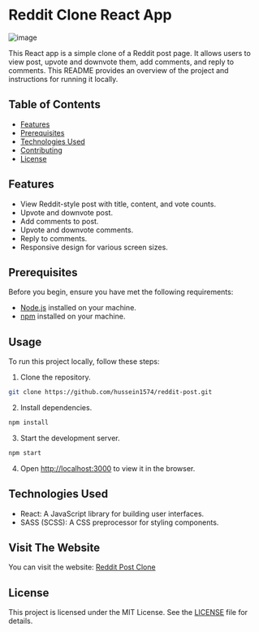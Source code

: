# Reddit Clone React App

![image](https://github.com/hussein1574/reddit-post/assets/10996722/340fe754-d7de-4848-9da5-5c8cd98ad77a)

This React app is a simple clone of a Reddit post page. It allows users to view post, upvote and downvote them, add comments, and reply to comments. This README provides an overview of the project and instructions for running it locally.

## Table of Contents

- [Features](#features)
- [Prerequisites](#prerequisites)
- [Technologies Used](#technologies-used)
- [Contributing](#contributing)
- [License](#license)

## Features

- View Reddit-style post with title, content, and vote counts.
- Upvote and downvote post.
- Add comments to post.
- Upvote and downvote comments.
- Reply to comments.
- Responsive design for various screen sizes.

## Prerequisites

Before you begin, ensure you have met the following requirements:

- [Node.js](https://nodejs.org/) installed on your machine.
- [npm](https://www.npmjs.com/) installed on your machine.

## Usage

To run this project locally, follow these steps:

1. Clone the repository.

```bash
git clone https://github.com/hussein1574/reddit-post.git
```

2. Install dependencies.

```bash
npm install
```

3. Start the development server.

```bash
npm start
```

4. Open [http://localhost:3000](http://localhost:3000) to view it in the browser.

## Technologies Used

- React: A JavaScript library for building user interfaces.
- SASS (SCSS): A CSS preprocessor for styling components.

## Visit The Website

You can visit the website: [Reddit Post Clone](https://redditclone-31lm.onrender.com/)

## License

This project is licensed under the MIT License. See the [LICENSE](LICENSE) file for details.
